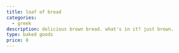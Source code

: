 ```yaml
---
title: loaf of bread
categories:
  - greek
description: delicious brown bread. what's in it? just brown.
type: baked goods
price: 8
---
```


